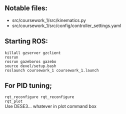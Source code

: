 ## Notable files:
<ul>
  <li>src/coursework_1/src/kinematics.py</li>
  <li>src/coursework_1/src/config/controller_settings.yaml</li>
</ul>

## Starting ROS:
`killall gzserver gzclient` <br>
`rosrun`<br>
`rosrun gazeboros gazebo`<br>
`source devel/setup.bash`<br>
`roslaunch coursework_1 coursework_1.launch`<br>

## For PID tuning;
`rqt_reconfigure rqt_reconfigure`<br>
`rqt_plot`<br>
Use DESE3... whatever in plot command box
